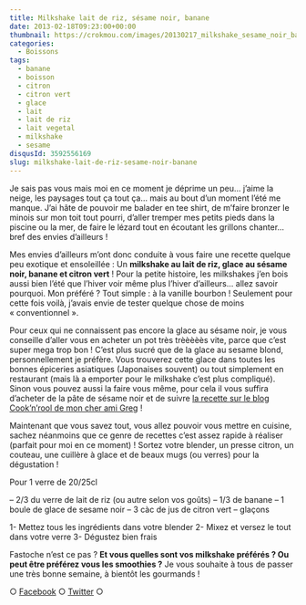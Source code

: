 ```yaml
---
title: Milkshake lait de riz, sésame noir, banane
date: 2013-02-18T09:23:00+00:00
thumbnail: https://crokmou.com/images/20130217_milkshake_sesame_noir_banane_citron_vert_0030.jpg
categories:
  - Boissons
tags:
  - banane
  - boisson
  - citron
  - citron vert
  - glace
  - lait
  - lait de riz
  - lait vegetal
  - milkshake
  - sesame
disqusId: 3592556169
slug: milkshake-lait-de-riz-sesame-noir-banane
---
```


Je sais pas vous mais moi en ce moment je déprime un peu… j’aime la neige, les paysages tout ça tout ça… mais au bout d’un moment l’été me manque. J’ai hâte de pouvoir me balader en tee shirt, de m’faire bronzer le minois sur mon toit tout pourri, d’aller tremper mes petits pieds dans la piscine ou la mer, de faire le lézard tout en écoutant les grillons chanter… bref des envies d’ailleurs !

Mes envies d’ailleurs m’ont donc conduite à vous faire une recette quelque peu exotique et ensoleillée : Un **milkshake au lait de riz, glace au sésame noir, banane et citron vert** ! Pour la petite histoire, les milkshakes j’en bois aussi bien l’été que l’hiver voir même plus l’hiver d’ailleurs… allez savoir pourquoi. Mon préféré ? Tout simple : à la vanille bourbon ! Seulement pour cette fois voilà, j’avais envie de tester quelque chose de moins « conventionnel ».

Pour ceux qui ne connaissent pas encore la glace au sésame noir, je vous conseille d’aller vous en acheter un pot très trèèèèès vite, parce que c’est super mega trop bon ! C’est plus sucré que de la glace au sesame blond, personnellement je préfère. Vous trouverez cette glace dans toutes les bonnes épiceries asiatiques (Japonaises souvent) ou tout simplement en restaurant (mais là a emporter pour le milkshake c’est plus compliqué). Sinon vous pouvez aussi la faire vous même, pour cela il vous suffira d’acheter de la pâte de sésame noir et de suivre [la recette sur le blog Cook’n’rool de mon cher ami Greg](http://cookandroll.canalblog.com/archives/2011/04/20/20941841.html) !

Maintenant que vous savez tout, vous allez pouvoir vous mettre en cuisine, sachez néanmoins que ce genre de recettes c’est assez rapide à réaliser (parfait pour moi en ce moment) ! Sortez votre blender, un presse citron, un couteau, une cuillère à glace et de beaux mugs (ou verres) pour la dégustation !

Pour 1 verre de 20/25cl

– 2/3 du verre de lait de riz (ou autre selon vos goûts)
– 1/3 de banane
– 1 boule de glace de sesame noir
– 3 càc de jus de citron vert
– glaçons

1- Mettez tous les ingrédients dans votre blender
2- Mixez et versez le tout dans votre verre
3- Dégustez bien frais

Fastoche n’est ce pas ? **Et vous quelles sont vos milkshake préférés ? Ou peut être préférez vous les smoothies ?** Je vous souhaite à tous de passer une très bonne semaine, à bientôt les gourmands !

○ [Facebook](https://www.facebook.com/crokmou.blog) ○ [Twitter](https://twitter.com/Crokmou) ○